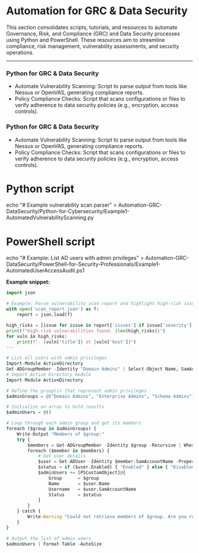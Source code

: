 # Automation for GRC & Data Security

This section consolidates scripts, tutorials, and resources to automate Governance, Risk, and Compliance (GRC) and Data Security processes using Python and PowerShell. These resources aim to streamline compliance, risk management, vulnerability assessments, and security operations.

---

### Python for GRC & Data Security
- Automate Vulnerability Scanning: Script to parse output from tools like Nessus or OpenVAS, generating compliance reports.
- Policy Compliance Checks: Script that scans configurations or files to verify adherence to data security policies (e.g., encryption, access controls).

### Python for GRC & Data Security
- Automate Vulnerability Scanning: Script to parse output from tools like Nessus or OpenVAS, generating compliance reports.
- Policy Compliance Checks: Script that scans configurations or files to verify adherence to data security policies (e.g., encryption, access controls).

# Python script
echo "# Example vulnerability scan parser" > Automation-GRC-DataSecurity/Python-for-Cybersecurity/Example1-AutomatedVulnerabilityScanning.py

# PowerShell script
echo "# Example: List AD users with admin privileges" > Automation-GRC-DataSecurity/PowerShell-for-Security-Professionals/Example1-AutomatedUserAccessAudit.ps1

**Example snippet:**
```python
import json

# Example: Parse vulnerability scan report and highlight high-risk issues
with open('scan_report.json') as f:
    report = json.load(f)

high_risks = [issue for issue in report['issues'] if issue['severity'] == 'High']
print(f"High-risk vulnerabilities found: {len(high_risks)}")
for vuln in high_risks:
    print(f"- {vuln['title']} at {vuln['host']}")
---

# List all users with admin privileges
Import-Module ActiveDirectory
Get-ADGroupMember -Identity "Domain Admins" | Select-Object Name, SamAccountName
# Import Active Directory module
Import-Module ActiveDirectory

# Define the group(s) that represent admin privileges
$adminGroups = @("Domain Admins", "Enterprise Admins", "Schema Admins")

# Initialize an array to hold results
$adminUsers = @()

# Loop through each admin group and get its members
foreach ($group in $adminGroups) {
    Write-Output "Members of $group:"
    try {
        $members = Get-ADGroupMember -Identity $group -Recursive | Where-Object { $_.ObjectClass -eq 'user' }
        foreach ($member in $members) {
            # Get user details
            $user = Get-ADUser -Identity $member.SamAccountName -Properties Name, SamAccountName, Enabled
            $status = if ($user.Enabled) { "Enabled" } else { "Disabled" }
            $adminUsers += [PSCustomObject]@{
                Group      = $group
                Name       = $user.Name
                Username   = $user.SamAccountName
                Status     = $status
            }
        }
    } catch {
        Write-Warning "Could not retrieve members of $group. Are you running with sufficient permissions?"
    }
}

# Output the list of admin users
$adminUsers | Format-Table -AutoSize


